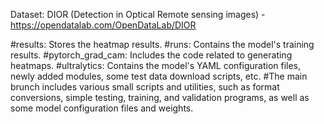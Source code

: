 Dataset: DIOR (Detection in Optical Remote sensing images) - https://opendatalab.com/OpenDataLab/DIOR

#results: Stores the heatmap results.
#runs: Contains the model's training results.
#pytorch_grad_cam: Includes the code related to generating heatmaps.
#ultralytics: Contains the model's YAML configuration files, newly added modules, some test data download scripts, etc.
#The main brunch includes various small scripts and utilities, such as format conversions, simple testing, training, and validation programs, as well as some model configuration files and weights.
